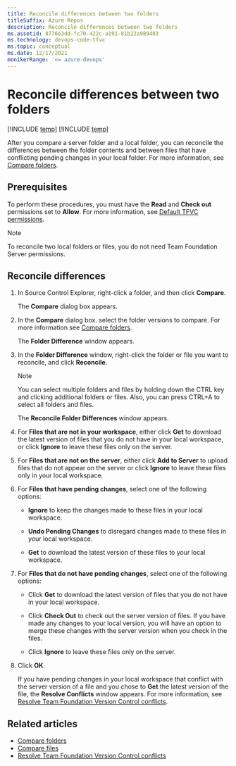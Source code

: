 ```yaml
---
title: Reconcile differences between two folders
titleSuffix: Azure Repos
description: Reconcile differences between two folders
ms.assetid: 8776e3dd-fc70-422c-a191-81b22a989403
ms.technology: devops-code-tfvc
ms.topic: conceptual
ms.date: 12/17/2021
monikerRange: '<= azure-devops'
---
```



# Reconcile differences between two folders

[!INCLUDE [temp](../includes/version-tfs-2013-cloud.md)]
[!INCLUDE [temp](../includes/version-vs-2013-vs-2019.md)]


After you compare a server folder and a local folder, you can reconcile the differences between the folder contents and between files that have conflicting pending changes in your local folder. For more information, see [Compare folders](compare-folders.md).

## Prerequisites

To perform these procedures, you must have the **Read** and **Check out** permissions set to **Allow**. For more information, see [Default TFVC permissions](../../organizations/security/default-tfvc-permissions.md).

> [!NOTE]
> To reconcile two local folders or files, you do not need Team Foundation Server permissions.

## Reconcile differences

1.  In Source Control Explorer, right-click a folder, and then click **Compare**.

    The **Compare** dialog box appears.

2.  In the **Compare** dialog box. select the folder versions to compare. For more information see [Compare folders](compare-folders.md).

    The **Folder Difference** window appears.

3.  In the **Folder Difference** window, right-click the folder or file you want to reconcile, and click **Reconcile**.

    > [!NOTE]
    > You can select multiple folders and files by holding down the CTRL key and clicking additional folders or files. Also, you can press CTRL+A to select all folders and files.

    The **Reconcile Folder Differences** window appears.

4.  For **Files that are not in your workspace**, either click **Get** to download the latest version of files that you do not have in your local workspace, or click **Ignore** to leave these files only on the server.

5.  For **Files that are not on the server**, either click **Add to Server** to upload files that do not appear on the server or click **Ignore** to leave these files only in your local workspace.

6.  For **Files that have pending changes**, select one of the following options:

    -   **Ignore** to keep the changes made to these files in your local workspace.

    -   **Undo Pending Changes** to disregard changes made to these files in your local workspace.

    -   **Get** to download the latest version of these files to your local workspace.

7.  For **Files that do not have pending changes**, select one of the following options:

    -   Click **Get** to download the latest version of files that you do not have in your local workspace.

    -   Click **Check Out** to check out the server version of files. If you have made any changes to your local version, you will have an option to merge these changes with the server version when you check in the files.

    -   Click **Ignore** to leave these files only on the server.

8.  Click **OK**.

    If you have pending changes in your local workspace that conflict with the server version of a file and you chose to **Get** the latest version of the file, the **Resolve Conflicts** window appears. For more information, see [Resolve Team Foundation Version Control conflicts](resolve-team-foundation-version-control-conflicts.md).

## Related articles

- [Compare folders](compare-folders.md) 
- [Compare files](compare-files.md) 
- [Resolve Team Foundation Version Control conflicts](resolve-team-foundation-version-control-conflicts.md) 
